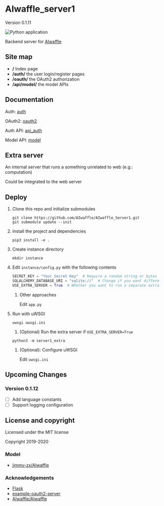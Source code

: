 # AIwaffle_server1

Version 0.1.11

![Python application](https://github.com/AIwaffle/AIwaffle_Server1/workflows/Python%20application/badge.svg?branch=dev)

Backend server for [AIwaffle](https://github.com/AIwaffle)


## Site map

 - **/** Index page
 - **/auth/** the user login/register pages
 - **/oauth/** the OAuth2 authorization
 - **/api/model/** the model APIs
 
## Documentation

Auth: [auth](/docs/auth.md)

OAuth2: [oauth2](/docs/oauth2.md)

Auth API: [api_auth](/docs/api_auth.md)

Model API: [model](/docs/model.md)

 
## Extra server

An internal server that runs a something unrelated to web (e.g.: computation)

Could be integrated to the web server

## Deploy

1. Clone this repo and initialize submodules
   ```shell script
   git clone https://github.com/AIwaffle/AIwaffle_Server1.git
   git submodule update --init
   ```
1. Install the project and dependencies
   ```shell script
   pip3 install -e .
   ```
1. Create instance directory
   ```shell script
   mkdir instance
   ```
1. Edit ```instance/config.py``` with the following contents
   ```python
   SECRET_KEY = "Your Secret Key"  # Require a random string or bytes
   SQLALCHEMY_DATABASE_URI = "sqlite://"  # Change if you want different databases
   USE_EXTRA_SERVER = True  # Whether you want to run a separate extra server
   ```
   1. Other approaches
   
      Edit ```app.py```
1. Run with uWSGI
   ```shell script
   uwsgi uwsgi.ini
   ```
   1. (Optional) Run the extra server if ```USE_EXTRA_SERVER=True```
   ```shell script
   python3 -m server1_extra
   ```
   1. (Optional): Configure uWSGI
   
      Edit ```uwsgi.ini```

## Upcoming Changes

### Version 0.1.12
 - [ ] Add language constants
 - [ ] Support logging configuration
 
## License and copyright

Licensed under the MIT license

Copyright 2019-2020

### Model

 - [jimmy-zx/AIwaffle](https://github.com/jimmy-zx/AIwaffle)


### Acknowledgements

 - [Flask](https://github.com/pallets/flask)
 - [example-oauth2-server](https://github.com/authlib/example-oauth2-server)
 - [AIwaffle/AIwaffle](https://github.com/AIwaffle/AIwaffle)
